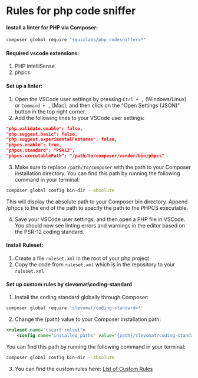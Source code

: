 # Rules for php code sniffer
#### Install a linter for PHP via Composer:
```sh
composer global require "squizlabs/php_codesniffer=*"
```
#### Required vscode extensions:
1. PHP IntelliSense
2. phpcs

#### Set up a linter:
1. Open the VSCode user settings by pressing `Ctrl + ,` (Windows/Linux) or `Command + ,` (Mac), and then click on the "Open Settings (JSON)" button in the top right corner.
2. Add the following lines to your VSCode user settings:
```json
"php.validate.enable": false,
"php.suggest.basic": false,
"php.suggest.experimentalFeatures": false,
"phpcs.enable": true,
"phpcs.standard": "PSR12",
"phpcs.executablePath": "/path/to/composer/vendor/bin/phpcs"
```
3. Make sure to replace `/path/to/composer` with the path to your Composer installation directory. You can find this path by running the following command in your terminal:
```sh
composer global config bin-dir --absolute
```
This will display the absolute path to your Composer bin directory. Append /phpcs to the end of the path to specify the path to the PHPCS executable.

4. Save your VSCode user settings, and then open a PHP file in VSCode. You should now see linting errors and warnings in the editor based on the PSR-12 coding standard.

#### Install Ruleset:
1. Create a file `ruleset.xml` in the root of your php project
2. Copy the code from  `ruleset.xml` which is in the repository to your `ruleset.xml`

#### Set up custom rules by slevomat\coding-standard
1. Install the coding standard globally through Composer:
```sh
composer global require 'slevomat/coding-standard=*'
```
2. Change the {path} value to your Composer installation path:
```xml
<ruleset name="cscart rulset">
    <config name="installed_paths" value="{path}/slevomat/coding-standard" />
```
You can find this path by running the following command in your terminal:
```sh
composer global config bin-dir --absolute
```
3. You can find the custom rules here: [List of Custom Rules](https://github.com/slevomat/coding-standard/blob/master/doc/arrays.md "List of Custom Rules")
